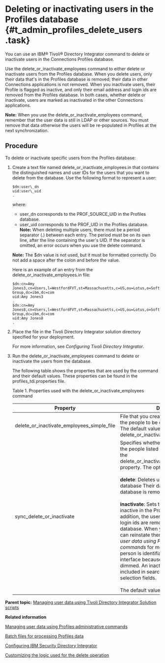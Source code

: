 # Deleting or inactivating users in the Profiles database {#t_admin_profiles_delete_users .task}

You can use an IBM® Tivoli® Directory Integrator command to delete or inactivate users in the Connections Profiles database.

Use the delete\_or\_inactivate\_employees command to either delete or inactivate users from the Profiles database. When you delete users, only their data that's in the Profiles database is removed; their data in other Connections applications is not removed. When you inactivate users, their Profile is flagged as inactive, and only their email address and login ids are removed from the Profiles database. In both cases, whether delete or inactivate, users are marked as inactivated in the other Connections applications.

**Note:** When you use the delete\_or\_inactivate\_employees command, remember that the user data is still in LDAP or other sources. You must remove that data otherwise the users will be re-populated in Profiles at the next synchronization.

## Procedure

To delete or inactivate specific users from the Profiles database:

1.  Create a text file named delete\_or\_inactivate\_employees.in that contains the distinguished names and user IDs for the users that you want to delete from the database. Use the following format to represent a user:

    ```
    $dn:user\_dn
    uid:user\_uid
    .
    ```

    where:

    -   user\_dn corresponds to the PROF\_SOURCE\_UID in the Profiles database.
    -   user\_uid corresponds to the PROF\_UID in the Profiles database.
    **Note:** When deleting multiple users, there must be a period separator \(.\) between each entry. The period must be on its own line, after the line containing the user's UID. If the separator is omitted, an error occurs when you use the delete command.

    **Note:** The $dn value is not used, but it must be formatted correctly. Do not add a space after the colon and before the value.

    Here is an example of an entry from the delete\_or\_inactivate\_employees.in file:

    ```
    $dn:cn=Amy Jones3,cn=Users,l=WestfordFVT,st=Massachusetts,c=US,ou=Lotus,o=Software Group,dc=ibm,dc=com
    uid:Amy Jones3
    .
    $dn:cn=Amy Jones8,cn=Users,l=WestfordFVT,st=Massachusetts,c=US,ou=Lotus,o=Software Group,dc=ibm,dc=com
    uid:Amy Jones8
    .
    ```

2.  Place the file in the Tivoli Directory Integrator solution directory specified for your deployment.

    For more information, see *Configuring Tivoli Directory Integrator*.

3.  Run the delete\_or\_inactivate\_employees command to delete or inactivate the users from the database.

    The following table shows the properties that are used by the command and their default values. These properties can be found in the profiles\_tdi.properties file.

    Table 1. Properties used with the delete_or_inactivate_employees command

    |Property|Description|
    |--------|-----------|
    |delete\_or\_inactivate\_employees\_simple\_file|File that you created in Step 1, which lists the people to be deleted or inactivated. The default value is delete\_or\_inactivate\_employees.in.|
    |sync\_delete\_or\_inactivate|Specifies whether to delete or inactivate the people listed in the file specified using the delete\_or\_inactivate\_employees\_simple\_file property. The options are: <br></br> **delete**:   Deletes users from the Profiles database Their data in the Profiles database is removed. <br></br> **inactivate**:   Sets the person's status to inactive in the Profiles database. In addition, the user's email address and login ids are removed from the Profiles database. When you inactivate users, you can reinstate them later. See *Managing user data using Profiles administrative commands* for more details. An inactive person is identifiable in the product user interface because the person's name is dimmed. An inactive person’s name is not included in searches and membership selection fields. <br></br> The default value is inactivate.|


**Parent topic:** [Managing user data using Tivoli Directory Integrator Solution scripts](../admin/c_admin_profiles_updating_ldap.md)

**Related information**  


[Managing user data using Profiles administrative commands](../admin/t_admin_profiles_manage_users.md)

[Batch files for processing Profiles data](../install/r_TDI_batch_files.md)

[Configuring IBM Security Directory Integrator](../install/t_prof_install_tdi.md)

[Customizing the logic used for the delete operation](../admin/t_admin_profiles_customize_delete_logic.md)

